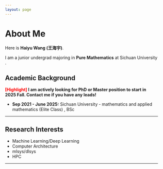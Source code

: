 ```yaml
---
layout: page
---
```


# About Me

Here is **Haiyu Wang (王海宇)**.

I am a junior undergrad majoring in **Pure Mathematics** at Sichuan University . 

## Academic Background

**<font color='red'>[Highlight]</font> I am actively looking for PhD or Master position to start in 2025 Fall. Contact me if you have any leads!**

- **Sep 2021 - June 2025:**    Sichuan University  - mathematics and applied mathematics (Elite Class) , BSc 

---

## Research Interests

- Machine Learning/Deep Learning
- Computer Architecture
- mlsys/dlsys
- HPC

---

